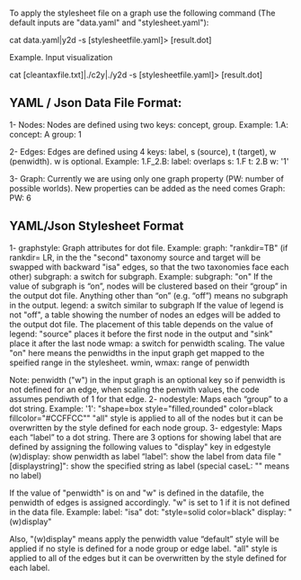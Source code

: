 To apply the stylesheet file on a graph use the following command (The default inputs are "data.yaml" and "stylesheet.yaml"):

cat data.yaml|y2d -s [stylesheetfile.yaml]> [result.dot]


Example. Input visualization

cat [cleantaxfile.txt]|./c2y|./y2d -s [stylesheetfile.yaml]> [result.dot]





YAML / Json Data File Format:
--------------------------
1- Nodes:
Nodes are defined using two keys: concept, group. Example:
1.A:
  concept: A
  group: 1
  
2- Edges:
Edges are defined using 4 keys: label, s (source), t (target), w (penwidth). w is optional. Example:
1.F_2.B:
  label: overlaps
  s: 1.F
  t: 2.B
  w: '1'
  
3- Graph:
Currently we are using only one graph property (PW: number of possible worlds). New properties can be added as the need comes
Graph:
  PW: 6
  
YAML/Json Stylesheet Format
--------------------------

1- graphstyle:
Graph attributes for dot file. Example:
 graph: "rankdir=TB"
 (if rankdir= LR, in the the "second" taxonomy source and target will be swapped with backward "isa" edges, so that the two taxonomies face each other) 
 subgraph: a switch for subgraph. Example:
    subgraph: "on"
  If the value of subgraph is “on”, nodes will be clustered based on their “group” in the output dot file. Anything other than “on” (e.g. “off”) means no subgraph in the output. 
  legend: a switch similar to subgraph
   If the value of legend is not "off", a table showing the number of nodes an edges will be added to the output dot file. The placement of this table depends on the value of legend: "source" places it before the first node in the output and "sink" place it after the last node
wmap: a switch for penwidth scaling. The value "on" here means the penwidths in the input graph get mapped to the speified range in the stylesheet.
wmin, wmax: range of penwidth

Note: penwidth ("w") in the input graph is an optional key so if penwidth is not defined for an edge, when scaling the penwith values, the code assumes pendiwth of 1 for that edge. 
2- nodestyle:
Maps each “group” to a dot string. Example:
    '1': "shape=box style=\"filled,rounded\" color=black fillcolor=\"#CCFFCC\""
"all" style is applied to all of the nodes but it can be overwritten by the style defined for each node group.
3- edgestyle:
Maps each “label” to a dot string. 
There are 3 options for showing label that are defined by assigning the following values to "display" key in edgestyle 
(w)display: show penwidth as label
“label”: show the label from data file 
"[displaystring]": show the specified string as label (special caseL: "" means no label)
 
 If the value of "penwidth" is on and "w" is defined in the datafile, the penwidth of edges is assigned accordingly. "w" is set to 1 if it is not defined in the data file.
Example:
      label: "isa"
      dot: "style=solid color=black"
      display: "(w)display"
      
Also, "(w)display" means apply the penwidth value
“default” style will be applied if no style is defined for a node group or edge label. 
"all" style is applied to all of the edges but it can be overwritten by the style defined for each label.

